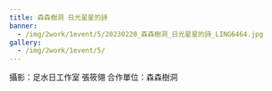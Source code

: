 ```yaml
---
title: 森森樹洞 日光星星的詩
banner: 
  - /img/2work/1event/5/20230220_森森樹洞_日光星星的詩_LING6464.jpg
gallery:
  - /img/2work/1event/5/
---
```


攝影：足水日工作室 張筱翎
合作單位：森森樹洞